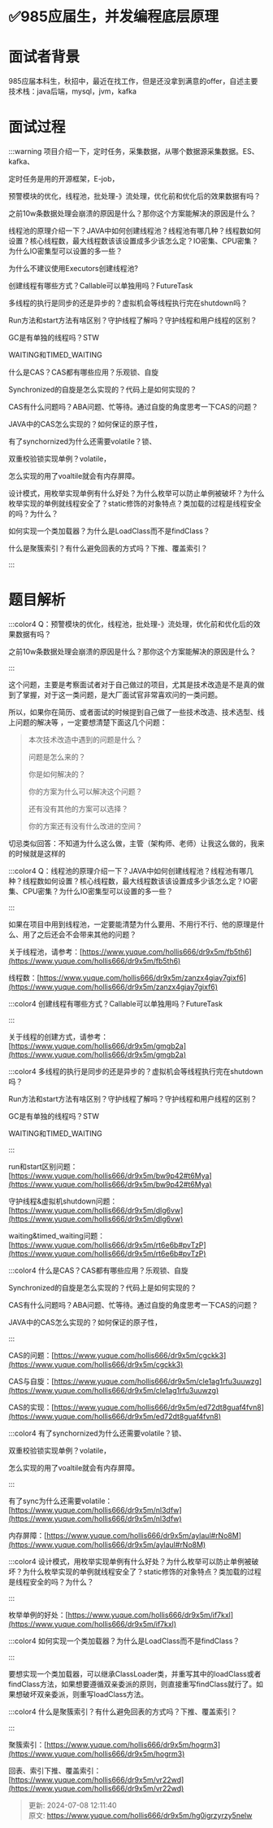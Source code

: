# ✅985应届生，并发编程底层原理

# 面试者背景


985应届本科生，秋招中，最近在找工作，但是还没拿到满意的offer，自述主要技术栈：java后端，mysql，jvm，kafka

# 面试过程
:::warning
项目介绍一下，定时任务，采集数据，从哪个数据源采集数据。ES、kafka、

定时任务是用的开源框架，E-job，

预警模块的优化，线程池，批处理-》流处理，优化前和优化后的效果数据有吗？

之前10w条数据处理会崩溃的原因是什么？那你这个方案能解决的原因是什么？

线程池的原理介绍一下？JAVA中如何创建线程池？线程池有哪几种？线程数如何设置？核心线程数，最大线程数该该设置成多少该怎么定？IO密集、CPU密集？为什么IO密集型可以设置的多一些？

为什么不建议使用Executors创建线程池?

创建线程有哪些方式？Callable可以单独用吗？FutureTask

多线程的执行是同步的还是异步的？虚拟机会等线程执行完在shutdown吗？

Run方法和start方法有啥区别？守护线程了解吗？守护线程和用户线程的区别？

GC是有单独的线程吗？STW

WAITING和TIMED_WAITING

什么是CAS？CAS都有哪些应用？乐观锁、自旋

Synchronized的自旋是怎么实现的？代码上是如何实现的？

CAS有什么问题吗？ABA问题、忙等待。通过自旋的角度思考一下CAS的问题？

JAVA中的CAS怎么实现的？如何保证的原子性，

有了synchornized为什么还需要volatile？锁、

双重校验锁实现单例？volatile，

怎么实现的用了voaltile就会有内存屏障。

设计模式，用枚举实现单例有什么好处？为什么枚举可以防止单例被破坏？为什么枚举实现的单例就线程安全了？static修饰的对象特点？类加载的过程是线程安全的吗？为什么？

如何实现一个类加载器？为什么是LoadClass而不是findClass？

什么是聚簇索引？有什么避免回表的方式吗？下推、覆盖索引？

:::

# 题目解析


:::color4
Q：预警模块的优化，线程池，批处理-》流处理，优化前和优化后的效果数据有吗？

之前10w条数据处理会崩溃的原因是什么？那你这个方案能解决的原因是什么？

:::



这个问题，主要是考察面试者对于自己做过的项目，尤其是技术改造是不是真的做到了掌握，对于这一类问题，是大厂面试官非常喜欢问的一类问题。



所以，如果你在简历、或者面试的时候提到自己做了一些技术改造、技术选型、线上问题的解决等 ，一定要想清楚下面这几个问题：



> 本次技术改造中遇到的问题是什么？
>
> 问题是怎么来的？
>
> 你是如何解决的？
>
> 你的方案为什么可以解决这个问题？
>
> 还有没有其他的方案可以选择？
>
> 你的方案还有没有什么改进的空间？
>



切忌类似回答：不知道为什么这么做，主管（架构师、老师）让我这么做的，我来的时候就是这样的





:::color4
Q：线程池的原理介绍一下？JAVA中如何创建线程池？线程池有哪几种？线程数如何设置？核心线程数，最大线程数该该设置成多少该怎么定？IO密集、CPU密集？为什么IO密集型可以设置的多一些？

:::



如果在项目中用到线程池，一定要能清楚为什么要用、不用行不行、他的原理是什么、用了之后还会不会带来其他的问题？



关于线程池，请参考：[https://www.yuque.com/hollis666/dr9x5m/fb5th6](https://www.yuque.com/hollis666/dr9x5m/fb5th6)

线程数：[https://www.yuque.com/hollis666/dr9x5m/zanzx4giay7gixf6](https://www.yuque.com/hollis666/dr9x5m/zanzx4giay7gixf6)



:::color4
创建线程有哪些方式？Callable可以单独用吗？FutureTask

:::



关于线程的创建方式，请参考：[https://www.yuque.com/hollis666/dr9x5m/gmgb2a](https://www.yuque.com/hollis666/dr9x5m/gmgb2a)



:::color4
多线程的执行是同步的还是异步的？虚拟机会等线程执行完在shutdown吗？

Run方法和start方法有啥区别？守护线程了解吗？守护线程和用户线程的区别？

GC是有单独的线程吗？STW

WAITING和TIMED_WAITING

:::



run和start区别问题：[https://www.yuque.com/hollis666/dr9x5m/bw9p42#t6Mya](https://www.yuque.com/hollis666/dr9x5m/bw9p42#t6Mya)

守护线程&虚拟机shutdown问题：[https://www.yuque.com/hollis666/dr9x5m/dlg6vw](https://www.yuque.com/hollis666/dr9x5m/dlg6vw)

waiting&timed_waiting问题：[https://www.yuque.com/hollis666/dr9x5m/rt6e6b#pvTzP](https://www.yuque.com/hollis666/dr9x5m/rt6e6b#pvTzP)



:::color4
什么是CAS？CAS都有哪些应用？乐观锁、自旋

Synchronized的自旋是怎么实现的？代码上是如何实现的？

CAS有什么问题吗？ABA问题、忙等待。通过自旋的角度思考一下CAS的问题？

JAVA中的CAS怎么实现的？如何保证的原子性，

:::



CAS的问题：[https://www.yuque.com/hollis666/dr9x5m/cgckk3](https://www.yuque.com/hollis666/dr9x5m/cgckk3)

CAS与自旋：[https://www.yuque.com/hollis666/dr9x5m/cle1ag1rfu3uuwzg](https://www.yuque.com/hollis666/dr9x5m/cle1ag1rfu3uuwzg)

CAS的实现：[https://www.yuque.com/hollis666/dr9x5m/ed72dt8guaf4fvn8](https://www.yuque.com/hollis666/dr9x5m/ed72dt8guaf4fvn8)



:::color4
有了synchornized为什么还需要volatile？锁、

双重校验锁实现单例？volatile，

怎么实现的用了voaltile就会有内存屏障。

:::



有了sync为什么还需要volatile： [https://www.yuque.com/hollis666/dr9x5m/nl3dfw](https://www.yuque.com/hollis666/dr9x5m/nl3dfw)

内存屏障：[https://www.yuque.com/hollis666/dr9x5m/aylaul#rNo8M](https://www.yuque.com/hollis666/dr9x5m/aylaul#rNo8M)



:::color4
设计模式，用枚举实现单例有什么好处？为什么枚举可以防止单例被破坏？为什么枚举实现的单例就线程安全了？static修饰的对象特点？类加载的过程是线程安全的吗？为什么？

:::



枚举单例的好处：[https://www.yuque.com/hollis666/dr9x5m/if7kxl](https://www.yuque.com/hollis666/dr9x5m/if7kxl)



:::color4
如何实现一个类加载器？为什么是LoadClass而不是findClass？

:::



要想实现一个类加载器，可以继承ClassLoader类，并重写其中的loadClass或者findClass方法，如果想要遵循双亲委派的原则，则直接重写findClass就行了。如果想破坏双亲委派，则重写loadClass方法。



:::color4
什么是聚簇索引？有什么避免回表的方式吗？下推、覆盖索引？

:::



聚簇索引：[https://www.yuque.com/hollis666/dr9x5m/hogrm3](https://www.yuque.com/hollis666/dr9x5m/hogrm3)

回表、索引下推、覆盖索引：[https://www.yuque.com/hollis666/dr9x5m/vr22wd](https://www.yuque.com/hollis666/dr9x5m/vr22wd)



> 更新: 2024-07-08 12:11:40  
> 原文: <https://www.yuque.com/hollis666/dr9x5m/hg0igrzyrzy5nelw>